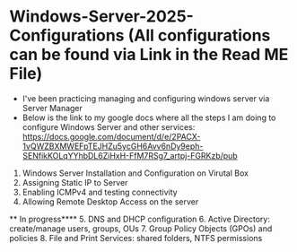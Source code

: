# Windows-Server-2025-Configurations (All configurations can be found via Link in the Read ME File)
- I've been practicing managing and configuring windows server via Server Manager 
- Below is the link to my google docs where all the steps I am doing to configure Windows Server and other services:
https://docs.google.com/document/d/e/2PACX-1vQWZBXMWEFpTEJHZu5ycGH6Avv6nDy9eph-SENfikKOLqYYhbDL6ZiHxH-FfM7RSg7_artpj-FGRKzb/pub


1. Windows Server Installation and Configuration on Virutal Box
2. Assigning Static IP to Server
3. Enabling ICMPv4 and testing connectivity
4. Allowing Remote Desktop Access on the server

** In progress**** 
5. DNS and DHCP configuration
6. Active Directory: create/manage users, groups, OUs
7. Group Policy Objects (GPOs) and policies
8. File and Print Services: shared folders, NTFS permissions



